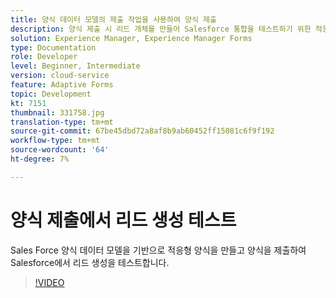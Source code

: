 ```yaml
---
title: 양식 데이터 모델의 제출 작업을 사용하여 양식 제출
description: 양식 제출 시 리드 개체를 만들어 Salesforce 통합을 테스트하기 위한 적응형 양식 만들기
solution: Experience Manager, Experience Manager Forms
type: Documentation
role: Developer
level: Beginner, Intermediate
version: cloud-service
feature: Adaptive Forms
topic: Development
kt: 7151
thumbnail: 331758.jpg
translation-type: tm+mt
source-git-commit: 67be45dbd72a8af8b9ab60452ff15081c6f9f192
workflow-type: tm+mt
source-wordcount: '64'
ht-degree: 7%

---
```



# 양식 제출에서 리드 생성 테스트

Sales Force 양식 데이터 모델을 기반으로 적응형 양식을 만들고 양식을 제출하여 Salesforce에서 리드 생성을 테스트합니다.

>[!VIDEO](https://video.tv.adobe.com/v/331758?quality=12&learn=on)
